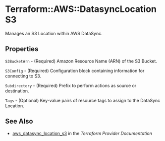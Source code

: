 # Terraform::AWS::DatasyncLocationS3

Manages an S3 Location within AWS DataSync.

## Properties

`S3BucketArn` - (Required) Amazon Resource Name (ARN) of the S3 Bucket.

`S3Config` - (Required) Configuration block containing information for connecting to S3.

`Subdirectory` - (Required) Prefix to perform actions as source or destination.

`Tags` - (Optional) Key-value pairs of resource tags to assign to the DataSync Location.


## See Also

* [aws_datasync_location_s3](https://www.terraform.io/docs/providers/aws/r/datasync_location_s3.html) in the _Terraform Provider Documentation_